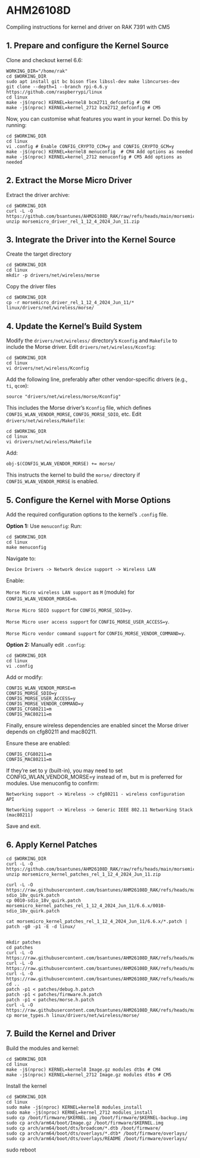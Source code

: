 # AHM26108D
Compiling instructions for kernel and driver on RAK 7391 with CM5

## 1. Prepare and configure the Kernel Source
Clone and checkout kernel 6.6:
```
WORKING_DIR="/home/rak"
cd $WORKING_DIR
sudo apt install git bc bison flex libssl-dev make libncurses-dev
git clone --depth=1 --branch rpi-6.6.y https://github.com/raspberrypi/linux
cd linux
make -j$(nproc) KERNEL=kernel8 bcm2711_defconfig # CM4
make -j$(nproc) KERNEL=kernel_2712 bcm2712_defconfig # CM5
```
Now, you can customise what features you want in your kernel. Do this by running:
```
cd $WORKING_DIR
cd linux
vi .config # Enable CONFIG_CRYPTO_CCM=y and CONFIG_CRYPTO_GCM=y
make -j$(nproc) KERNEL=kernel8 menuconfig  # CM4 Add options as needed
make -j$(nproc) KERNEL=kernel_2712 menuconfig # CM5 Add options as needed
```

## 2. Extract the Morse Micro Driver
Extract the driver archive:
```
cd $WORKING_DIR
curl -L -O https://github.com/bsantunes/AHM26108D_RAK/raw/refs/heads/main/morsemicro_driver_rel_1_12_4_2024_Jun_11.zip
unzip morsemicro_driver_rel_1_12_4_2024_Jun_11.zip
```
## 3. Integrate the Driver into the Kernel Source
Create the target directory
```
cd $WORKING_DIR
cd linux
mkdir -p drivers/net/wireless/morse
```
Copy the driver files
```
cd $WORKING_DIR
cp -r morsemicro_driver_rel_1_12_4_2024_Jun_11/* linux/drivers/net/wireless/morse/
```
## 4. Update the Kernel’s Build System
Modify the `drivers/net/wireless/` directory’s `Kconfig` and `Makefile` to include the Morse driver.
Edit `drivers/net/wireless/Kconfig`:
```
cd $WORKING_DIR
cd linux
vi drivers/net/wireless/Kconfig
```
Add the following line, preferably after other vendor-specific drivers (e.g., `ti`, `qcom`):
```
source "drivers/net/wireless/morse/Kconfig"
```
This includes the Morse driver’s `Kconfig` file, which defines `CONFIG_WLAN_VENDOR_MORSE`, `CONFIG_MORSE_SDIO`, etc.
Edit `drivers/net/wireless/Makefile`:
```
cd $WORKING_DIR
cd linux
vi drivers/net/wireless/Makefile
```
Add:
```
obj-$(CONFIG_WLAN_VENDOR_MORSE) += morse/
```
This instructs the kernel to build the `morse/` directory if `CONFIG_WLAN_VENDOR_MORSE` is enabled.
## 5. Configure the Kernel with Morse Options
Add the required configuration options to the kernel’s `.config` file.

**Option 1:** Use `menuconfig`:
Run:
```
cd $WORKING_DIR
cd linux
make menuconfig
```
Navigate to:

`Device Drivers -> Network device support -> Wireless LAN`

Enable:

`Morse Micro wireless LAN support` as `M` (module) for `CONFIG_WLAN_VENDOR_MORSE=m`.

`Morse Micro SDIO support` for `CONFIG_MORSE_SDIO=y`.

`Morse Micro user access support` for `CONFIG_MORSE_USER_ACCESS=y`.

`Morse Micro vendor command support` for `CONFIG_MORSE_VENDOR_COMMAND=y`. 

**Option 2:** Manually edit `.config`:
```
cd $WORKING_DIR
cd linux
vi .config
```
Add or modify:
```
CONFIG_WLAN_VENDOR_MORSE=m
CONFIG_MORSE_SDIO=y
CONFIG_MORSE_USER_ACCESS=y
CONFIG_MORSE_VENDOR_COMMAND=y
CONFIG_CFG80211=m
CONFIG_MAC80211=m
```

Finally, ensure wireless dependencies are enabled sincet the Morse driver depends on cfg80211 and mac80211.

Ensure these are enabled:
```
CONFIG_CFG80211=m
CONFIG_MAC80211=m
```
If they’re set to y (built-in), you may need to set CONFIG_WLAN_VENDOR_MORSE=y instead of m, but m is preferred for modules. Use menuconfig to confirm:

`Networking support -> Wireless -> cfg80211 - wireless configuration API`

`Networking support -> Wireless -> Generic IEEE 802.11 Networking Stack (mac80211)`

Save and exit.

## 6. Apply Kernel Patches
```
cd $WORKING_DIR
curl -L -O https://github.com/bsantunes/AHM26108D_RAK/raw/refs/heads/main/morsemicro_kernel_patches_rel_1_12_4_2024_Jun_11.zip
unzip morsemicro_kernel_patches_rel_1_12_4_2024_Jun_11.zip

curl -L -O https://raw.githubusercontent.com/bsantunes/AHM26108D_RAK/refs/heads/main/0010-sdio_18v_quirk.patch
cp 0010-sdio_18v_quirk.patch  morsemicro_kernel_patches_rel_1_12_4_2024_Jun_11/6.6.x/0010-sdio_18v_quirk.patch

cat morsemicro_kernel_patches_rel_1_12_4_2024_Jun_11/6.6.x/*.patch | patch -g0 -p1 -E -d linux/


mkdir patches
cd patches
curl -L -O https://raw.githubusercontent.com/bsantunes/AHM26108D_RAK/refs/heads/main/debug.h.patch
curl -L -O https://raw.githubusercontent.com/bsantunes/AHM26108D_RAK/refs/heads/main/firmware.h.patch
curl -L -O https://raw.githubusercontent.com/bsantunes/AHM26108D_RAK/refs/heads/main/morse.h.patch
cd ..
patch -p1 < patches/debug.h.patch
patch -p1 < patches/firmware.h.patch
patch -p1 < patches/morse.h.patch
curl -L -O https://raw.githubusercontent.com/bsantunes/AHM26108D_RAK/refs/heads/main/morse_types.h
cp morse_types.h linux/drivers/net/wireless/morse/
```
## 7. Build the Kernel and Driver
Build the modules and kernel:
```
cd $WORKING_DIR
cd linux
make -j$(nproc) KERNEL=kernel8 Image.gz modules dtbs # CM4
make -j$(nproc) KERNEL=kernel_2712 Image.gz modules dtbs # CM5
```
Install the kernel
```
cd $WORKING_DIR
cd linux
sudo make -j$(nproc) KERNEL=kernel8 modules_install
sudo make -j$(nproc) KERNEL=kernel_2712 modules_install
sudo cp /boot/firmware/$KERNEL.img /boot/firmware/$KERNEL-backup.img
sudo cp arch/arm64/boot/Image.gz /boot/firmware/$KERNEL.img
sudo cp arch/arm64/boot/dts/broadcom/*.dtb /boot/firmware/
sudo cp arch/arm64/boot/dts/overlays/*.dtb* /boot/firmware/overlays/
sudo cp arch/arm64/boot/dts/overlays/README /boot/firmware/overlays/
```

sudo reboot
